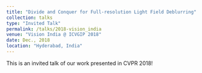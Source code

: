 ```yaml
---
title: "Divide and Conquer for Full-resolution Light Field Deblurring"
collection: talks
type: "Invited Talk"
permalink: /talks/2018-vision_india
venue: "Vision India @ ICVGIP 2018"
date: Dec., 2018
location: "Hyderabad, India"
---
```

This is an invited talk of our work presented in CVPR 2018!

